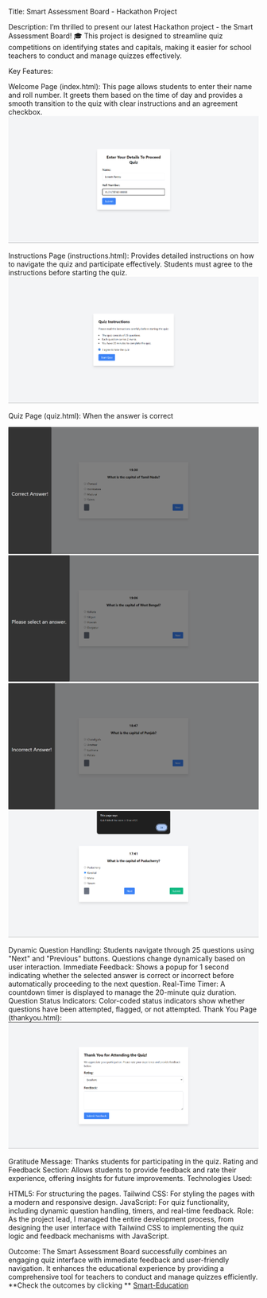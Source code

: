 Title: Smart Assessment Board - Hackathon Project

Description:
I’m thrilled to present our latest Hackathon project - the Smart Assessment Board! 🎓 This project is designed to streamline quiz competitions on identifying states and capitals, making it easier for school teachers to conduct and manage quizzes effectively.

Key Features:

Welcome Page (index.html): This page allows students to enter their name and roll number. It greets them based on the time of day and provides a smooth transition to the quiz with clear instructions and an agreement checkbox.
<img src="https://raw.githubusercontent.com/lokesh-reddy14/hackathon-Smart-Education/main/OUTPUT%20SCREENSHOTS/Screenshot%202024-08-19%20224827.png" alt="Smart-Education " />


Instructions Page (instructions.html): Provides detailed instructions on how to navigate the quiz and participate effectively. Students must agree to the instructions before starting the quiz.
<img src="https://raw.githubusercontent.com/lokesh-reddy14/hackathon-Smart-Education/main/OUTPUT%20SCREENSHOTS/Screenshot%202024-08-19%20224842.png" alt="Smart-Education  " />


Quiz Page (quiz.html):
When the answer is correct 

<img src="https://raw.githubusercontent.com/lokesh-reddy14/hackathon-Smart-Education/main/OUTPUT%20SCREENSHOTS/Screenshot%202024-08-19%20224920.png" alt="Smart-Education  " />
<img src="https://raw.githubusercontent.com/lokesh-reddy14/hackathon-Smart-Education/main/OUTPUT%20SCREENSHOTS/Screenshot%202024-08-19%20224944.png" alt="Smart-Education  " />
<img src="https://raw.githubusercontent.com/lokesh-reddy14/hackathon-Smart-Education/main/OUTPUT%20SCREENSHOTS/Screenshot%202024-08-19%20225002.png" alt="Smart-Education  " />
<img src="https://raw.githubusercontent.com/lokesh-reddy14/hackathon-Smart-Education/main/OUTPUT%20SCREENSHOTS/Screenshot%202024-08-19%20225110.png" alt="Smart-Education  " />





Dynamic Question Handling: Students navigate through 25 questions using "Next" and "Previous" buttons. Questions change dynamically based on user interaction.
Immediate Feedback: Shows a popup for 1 second indicating whether the selected answer is correct or incorrect before automatically proceeding to the next question.
Real-Time Timer: A countdown timer is displayed to manage the 20-minute quiz duration.
Question Status Indicators: Color-coded status indicators show whether questions have been attempted, flagged, or not attempted.
Thank You Page (thankyou.html):
<img src="https://raw.githubusercontent.com/lokesh-reddy14/hackathon-Smart-Education/main/OUTPUT%20SCREENSHOTS/Screenshot%202024-08-19%20225119.png" alt="Smart-Education  " />


Gratitude Message: Thanks students for participating in the quiz.
Rating and Feedback Section: Allows students to provide feedback and rate their experience, offering insights for future improvements.
Technologies Used:

HTML5: For structuring the pages.
Tailwind CSS: For styling the pages with a modern and responsive design.
JavaScript: For quiz functionality, including dynamic question handling, timers, and real-time feedback.
Role:
As the project lead, I managed the entire development process, from designing the user interface with Tailwind CSS to implementing the quiz logic and feedback mechanisms with JavaScript.

Outcome:
The Smart Assessment Board successfully combines an engaging quiz interface with immediate feedback and user-friendly navigation. It enhances the educational experience by providing a comprehensive tool for teachers to conduct and manage quizzes efficiently.
**Check the outcomes by clicking ** <a href="https://lokesh-reddy14.github.io/hackathon-Smart-Education/" target="_blank">Smart-Education  </a><br/>
